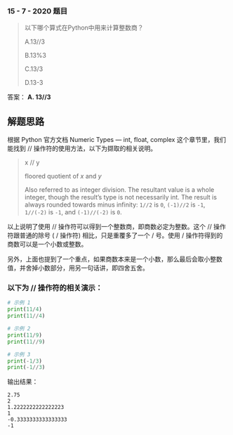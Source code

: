 ### 15 - 7 - 2020 题目

>以下哪个算式在Python中用来计算整数商？
>
>A.13//3
>
>B.13%3
>
>C.13/3
>
>D.13-3

答案： **A. 13//3**

## 解题思路

根据 Python 官方文档 Numeric Types — int, float, complex 这个章节里，我们能找到 // 操作符的使用方法，以下为撷取的相关说明。

> x // y
>
> floored quotient of *x* and *y*
>
> Also referred to as integer division. The resultant value is a whole integer, though the result’s type is not necessarily int. The result is always rounded towards minus infinity: `1//2` is `0`, `(-1)//2` is `-1`, `1//(-2)` is `-1`, and `(-1)//(-2)` is `0`.

以上说明了使用 // 操作符可以得到一个整数商，即商数必定为整数。这个 // 操作符跟普通的除号 ( / 操作符) 相比，只是重覆多了一个 / 号。使用 / 操作符得到的商数可以是一个小数或整数。

另外，上面也提到了一个重点，如果商数本来是一个小数，那么最后会取小整数值，并舍掉小数部分，用另一句话讲，即四舍五舍。

### 以下为 // 操作符的相关演示：

```python
# 示例 1
print(11/4)
print(11//4)

# 示例 2
print(11/9)
print(11//9)

# 示例 3
print(-1/3)
print(-1//3)
```

输出结果：

```
2.75
2
1.2222222222222223
1
-0.3333333333333333
-1
```
